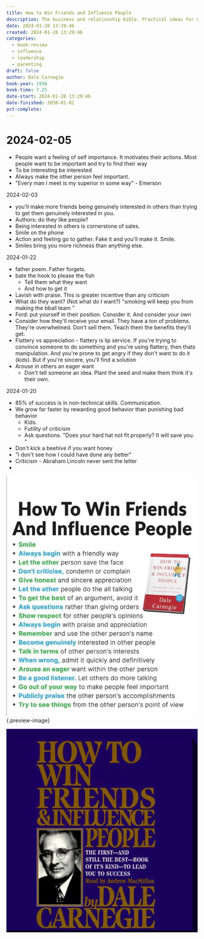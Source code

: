```yaml
---
title: How to Win Friends and Influence People
description: The business and relationship bible. Practical ideas for understanding and adapting to various human needs
date: 2024-01-20 13:29:46
created: 2024-01-20 13:29:46
categories:
  - book-review
  - influence
  - leadership
  - parenting
draft: false
author: Dale Carnegie
book-year: 1936
book-time: 7.25
date-start: 2024-01-20 13:29:46
date-finished: 2030-01-01
pct-complete:
---
```


# 2024-02-05

- People want a feeling of self importance. It motivates their actions. Most people want to be important and try to find their way
- To be interesting be interested
- Always make the other person feel important. 
- "Every man I meet is my superior in some way" - Emerson


2024-02-03

- you'll make more friends being genuinely interested in others than trying to get them genuinely interested in you. 
- Authors: do they like people?
- Being interested in others is cornerstone of sales. 
- Smile on the phone
- Action and feeling go to gather. Fake it and you'll make it. Smile. 
- Smiles bring you more richness than anything else. 

2024-01-22
- father poem. Father forgets. 
- bate the hook to please the fish
	- Tell them what they want
	- And how to get it
- Lavish with praise. This is greater incentive than any criticism 
- What do they want? (Not what do I want?) "smoking will keep you from making the bball team "
- Ford: put yourself in their position. Consider it. And consider your own
- Consider how they'll receive your email. They have a ton of problems. They're overwhelmed. Don't sell them. Teach them the benefits they'll get. 
- Flattery vs appreciation - flattery is lip service. If you're trying to convince someone to do something and you're using flattery, then thats manipulation. And you're prone to get angry if they don't want to do it (kids). But if you're sincere, you'll find a solution
- Arouse in others an eager want
	- Don't tell someone an idea. Plant the seed and make them think it's their own. 

2024-01-20
- 85% of success is in non-technical skills. Communication. 
- We grow far faster by rewarding good behavior than punishing bad behavior 
	- Kids. 
	- Futility of criticism 
	- Ask questions. "Does your hard hat not fit properly? It will save you. "
- Don't kick a beehive if you want honey 
- "I don't see how I could have done any better"
- Criticism - Abraham Lincoln never sent the letter 
- 

![Core ideas](../img/photo-how-to-win-friends-bullet-points.jpeg){.preview-image}



![How to win friends and influence people](../img/book-how-to-win-friends.jpeg)
